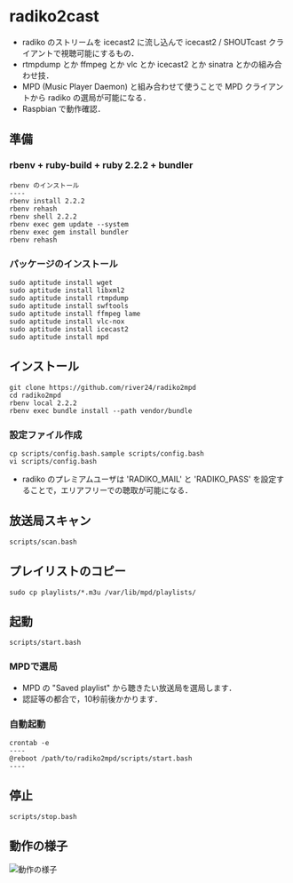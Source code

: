 # radiko2cast

- radiko のストリームを icecast2 に流し込んで icecast2 / SHOUTcast クライアントで視聴可能にするもの．
- rtmpdump とか ffmpeg とか vlc とか icecast2 とか sinatra とかの組み合わせ技．
- MPD (Music Player Daemon) と組み合わせて使うことで MPD クライアントから radiko の選局が可能になる．
- Raspbian で動作確認．

## 準備

### rbenv + ruby-build + ruby 2.2.2 + bundler
	rbenv のインストール
	----
	rbenv install 2.2.2
	rbenv rehash
	rbenv shell 2.2.2
	rbenv exec gem update --system
	rbenv exec gem install bundler
	rbenv rehash

### パッケージのインストール
	sudo aptitude install wget
	sudo aptitude install libxml2
	sudo aptitude install rtmpdump
	sudo aptitude install swftools
	sudo aptitude install ffmpeg lame
	sudo aptitude install vlc-nox
	sudo aptitude install icecast2
	sudo aptitude install mpd

## インストール
	git clone https://github.com/river24/radiko2mpd
	cd radiko2mpd
	rbenv local 2.2.2
	rbenv exec bundle install --path vendor/bundle

### 設定ファイル作成
	cp scripts/config.bash.sample scripts/config.bash
	vi scripts/config.bash

- radiko のプレミアムユーザは 'RADIKO_MAIL' と 'RADIKO_PASS' を設定することで，エリアフリーでの聴取が可能になる．

## 放送局スキャン
	scripts/scan.bash

## プレイリストのコピー
	sudo cp playlists/*.m3u /var/lib/mpd/playlists/

## 起動
	scripts/start.bash

### MPDで選局
- MPD の "Saved playlist" から聴きたい放送局を選局します．
- 認証等の都合で，10秒前後かかります．

### 自動起動
	crontab -e
	----
	@reboot /path/to/radiko2mpd/scripts/start.bash
	----

## 停止
	scripts/stop.bash

## 動作の様子
![動作の様子](./movie.gif)
